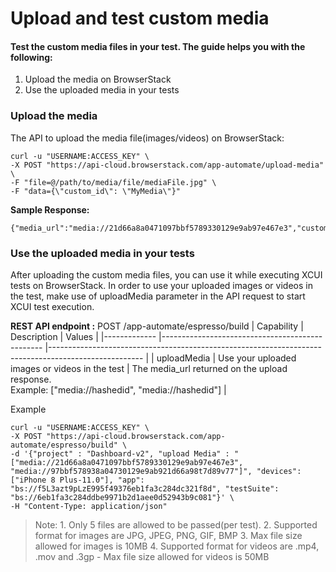 # Upload and test custom media
#### Test the custom media files in your test. The guide helps you with the following:

1. Upload the media on BrowserStack
2. Use the uploaded media in your tests

### Upload the media
The API to upload the media file(images/videos) on BrowserStack:
```
curl -u "USERNAME:ACCESS_KEY" \
-X POST "https://api-cloud.browserstack.com/app-automate/upload-media" \
-F "file=@/path/to/media/file/mediaFile.jpg" \
-F "data={\"custom_id\": \"MyMedia\"}"
```

**Sample Response:**
```
{"media_url":"media://21d66a8a0471097bbf5789330129e9ab97e467e3","custom_id":"MyMedia","shareable_id":"USERNAME/MyMedia"}
```

### Use the uploaded media in your tests
After uploading the custom media files, you can use it while executing XCUI tests on BrowserStack. In order to use your uploaded images or videos in the test, make use of uploadMedia parameter in the API request to start XCUI test execution.

**REST API endpoint :**
POST /app-automate/espresso/build
| Capability  	| Description                                    	| Values                                                                                              	|
|-------------	|------------------------------------------------	|-----------------------------------------------------------------------------------------------------	|
| uploadMedia 	| Use your uploaded images or videos in the test 	| The media_url returned on the upload response.<br>Example: ["media://hashedid", "media://hashedid"] 	|

Example
```
curl -u "USERNAME:ACCESS_KEY" \
-X POST "https://api-cloud.browserstack.com/app-automate/espresso/build" \
-d '{"project" : "Dashboard-v2", "upload Media" : "["media://21d66a8a0471097bbf5789330129e9ab97e467e3", "media://97bbf578938a04730129e9ab921d66a98t7d89v77"]", "devices": ["iPhone 8 Plus-11.0"], "app": "bs://f5L3azt9pLzE995f49376eb1fa3c284dc321f8d", "testSuite": "bs://6eb1fa3c284ddbe9971b2d1aee0d52943b9c081"}' \
-H "Content-Type: application/json"
```

> Note: 1. Only 5 files are allowed to be passed(per test). 
        2. Supported format for images are JPG, JPEG, PNG, GIF, BMP
        3. Max file size allowed for images is 10MB
        4. Supported format for videos are .mp4, .mov and .3gp - Max file size allowed for videos is 50MB
 
